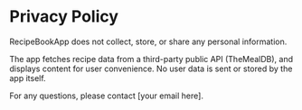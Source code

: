 # Privacy Policy

RecipeBookApp does not collect, store, or share any personal information.

The app fetches recipe data from a third-party public API (TheMealDB), and displays content for user convenience. No user data is sent or stored by the app itself.

For any questions, please contact [your email here].
